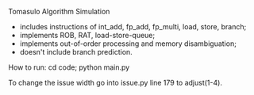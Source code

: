 Tomasulo Algorithm Simulation
* includes instructions of int_add, fp_add, fp_multi, load, store, branch;
* implements ROB, RAT, load-store-queue;
* implements out-of-order processing and memory disambiguation; 
* doesn't include branch prediction.

How to run:
cd code;
python main.py


To change the issue width go into issue.py line 179 to adjust(1-4).
